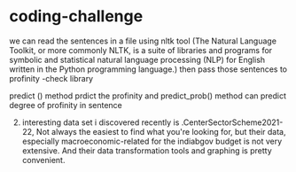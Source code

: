 # coding-challenge


we can read the  sentences in a file using nltk tool
(The Natural Language Toolkit, or more commonly NLTK, is a suite of libraries and programs for symbolic and statistical natural language processing (NLP) for English written in the Python programming language.)
  then pass those sentences to  profinity -check library
  
predict () method  prdict the profinity
and  predict_prob() method can predict degree of profinity in sentence



2) interesting data set i discovered recently is .CenterSectorScheme2021-22, Not always the easiest to find what you're looking for, but their data, especially macroeconomic-related for the indiabgov budget is not very extensive. And their data transformation tools and graphing is pretty convenient.
